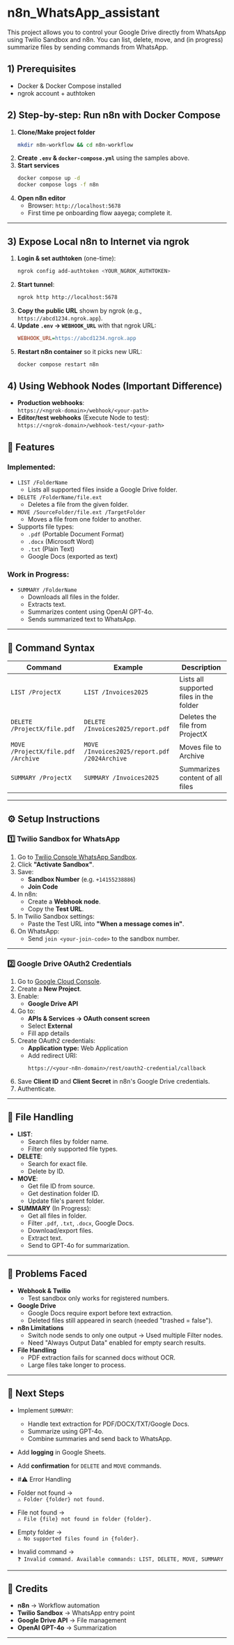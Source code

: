 # n8n_WhatsApp_assistant
This project allows you to control your Google Drive directly from WhatsApp using Twilio Sandbox and n8n.   You can list, delete, move, and (in progress) summarize files by sending commands from WhatsApp.

## 1) Prerequisites

- Docker & Docker Compose installed  
- ngrok account + authtoken

  
## 2) Step-by-step: Run n8n with Docker Compose

1) **Clone/Make project folder**  
   ```bash
   mkdir n8n-workflow && cd n8n-workflow
   ```
2) **Create `.env` & `docker-compose.yml`** using the samples above.  
3) **Start services**  
   ```bash
   docker compose up -d
   docker compose logs -f n8n
   ```
4) **Open n8n editor**  
   - Browser: `http://localhost:5678`  
   - First time pe onboarding flow aayega; complete it.

---

## 3) Expose Local n8n to Internet via ngrok

1) **Login & set authtoken** (one-time):
   ```bash
   ngrok config add-authtoken <YOUR_NGROK_AUTHTOKEN>
   ```
2) **Start tunnel**:
   ```bash
   ngrok http http://localhost:5678
   ```
3) **Copy the public URL** shown by ngrok (e.g., `https://abcd1234.ngrok.app`).  
4) **Update `.env` → `WEBHOOK_URL`** with that ngrok URL:
   ```ini
   WEBHOOK_URL=https://abcd1234.ngrok.app
   ```
5) **Restart n8n container** so it picks new URL:
   ```bash
   docker compose restart n8n
   ```

## 4) Using Webhook Nodes (Important Difference)

- **Production webhooks**:  
  `https://<ngrok-domain>/webhook/<your-path>`  
- **Editor/test webhooks** (Execute Node to test):  
  `https://<ngrok-domain>/webhook-test/<your-path>`

  
## 🚀 Features

### Implemented:
- `LIST /FolderName`
  - Lists all supported files inside a Google Drive folder.
- `DELETE /FolderName/file.ext`
  - Deletes a file from the given folder.
- `MOVE /SourceFolder/file.ext /TargetFolder`
  - Moves a file from one folder to another.
- Supports file types:
  - `.pdf` (Portable Document Format)
  - `.docx` (Microsoft Word)
  - `.txt` (Plain Text)
  - Google Docs (exported as text)

### Work in Progress:
- `SUMMARY /FolderName`
  - Downloads all files in the folder.
  - Extracts text.
  - Summarizes content using OpenAI GPT-4o.
  - Sends summarized text to WhatsApp.

---

## 🧠 Command Syntax

| Command | Example | Description |
|---------|---------|-------------|
| `LIST /ProjectX` | `LIST /Invoices2025` | Lists all supported files in the folder |
| `DELETE /ProjectX/file.pdf` | `DELETE /Invoices2025/report.pdf` | Deletes the file from ProjectX |
| `MOVE /ProjectX/file.pdf /Archive` | `MOVE /Invoices2025/report.pdf /2024Archive` | Moves file to Archive |
| `SUMMARY /ProjectX` | `SUMMARY /Invoices2025` | Summarizes content of all files |

---

## ⚙️ Setup Instructions

### 1️⃣ **Twilio Sandbox for WhatsApp**
1. Go to [Twilio Console WhatsApp Sandbox](https://www.twilio.com/console/sms/whatsapp/learn).
2. Click **"Activate Sandbox"**.
3. Save:
   - **Sandbox Number** (e.g. `+14155238886`)
   - **Join Code**
4. In n8n:
   - Create a **Webhook node**.
   - Copy the **Test URL**.
5. In Twilio Sandbox settings:
   - Paste the Test URL into **"When a message comes in"**.
6. On WhatsApp:
   - Send `join <your-join-code>` to the sandbox number.

---

### 2️⃣ **Google Drive OAuth2 Credentials**
1. Go to [Google Cloud Console](https://console.cloud.google.com/).
2. Create a **New Project**.
3. Enable:
   - **Google Drive API**
4. Go to:
   - **APIs & Services → OAuth consent screen**
   - Select **External**
   - Fill app details
5. Create OAuth2 credentials:
   - **Application type:** Web Application
   - Add redirect URI:  
     ```
     https://<your-n8n-domain>/rest/oauth2-credential/callback
     ```
6. Save **Client ID** and **Client Secret** in n8n's Google Drive credentials.
7. Authenticate.


---

## 📄 File Handling

- **LIST**:
  - Search files by folder name.
  - Filter only supported file types.
- **DELETE**:
  - Search for exact file.
  - Delete by ID.
- **MOVE**:
  - Get file ID from source.
  - Get destination folder ID.
  - Update file's parent folder.
- **SUMMARY** (In Progress):
  - Get all files in folder.
  - Filter `.pdf`, `.txt`, `.docx`, Google Docs.
  - Download/export files.
  - Extract text.
  - Send to GPT-4o for summarization.



---

## 🐛 Problems Faced

- **Webhook & Twilio**
  - Test sandbox only works for registered numbers.
- **Google Drive**
  - Google Docs require export before text extraction.
  - Deleted files still appeared in search (needed "trashed = false").
- **n8n Limitations**
  - Switch node sends to only one output → Used multiple Filter nodes.
  - Need "Always Output Data" enabled for empty search results.
- **File Handling**
  - PDF extraction fails for scanned docs without OCR.
  - Large files take longer to process.

---

## 📝 Next Steps

- Implement `SUMMARY`:
  - Handle text extraction for PDF/DOCX/TXT/Google Docs.
  - Summarize using GPT-4o.
  - Combine summaries and send back to WhatsApp.
- Add **logging** in Google Sheets.
- Add **confirmation** for `DELETE` and `MOVE` commands.
- #⚠️ Error Handling

- Folder not found →  
  `⚠️ Folder {folder} not found.`
- File not found →  
  `⚠️ File {file} not found in folder {folder}.`
- Empty folder →  
  `⚠️ No supported files found in {folder}.`
- Invalid command →  
  `❓ Invalid command. Available commands: LIST, DELETE, MOVE, SUMMARY`

---

## 📎 Credits

- **n8n** → Workflow automation
- **Twilio Sandbox** → WhatsApp entry point
- **Google Drive API** → File management
- **OpenAI GPT-4o** → Summarization

---
